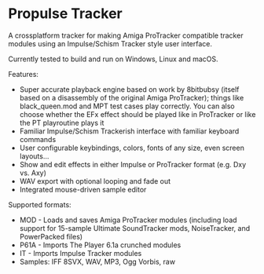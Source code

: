 # Propulse Tracker

A crossplatform tracker for making Amiga ProTracker compatible
tracker modules using an Impulse/Schism Tracker style user interface.

Currently tested to build and run on Windows, Linux and macOS.

Features:

- Super accurate playback engine based on work by 8bitbubsy (itself based on a disassembly of the original Amiga ProTracker); things like black_queen.mod and MPT test cases play correctly. You can also choose whether the EFx effect should be played like in ProTracker or like the PT playroutine plays it
- Familiar Impulse/Schism Trackerish interface with familiar keyboard commands
- User configurable keybindings, colors, fonts of any size, even screen layouts...
- Show and edit effects in either Impulse or ProTracker format (e.g. Dxy vs. Axy)
- WAV export with optional looping and fade out
- Integrated mouse-driven sample editor 

Supported formats:

- MOD - Loads and saves Amiga ProTracker modules (including load support for 15-sample Ultimate SoundTracker mods, NoiseTracker, and PowerPacked files)
- P61A - Imports The Player 6.1a crunched modules
- IT - Imports Impulse Tracker modules
- Samples: IFF 8SVX, WAV, MP3, Ogg Vorbis, raw
